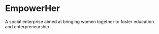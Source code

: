 # EmpowerHer
A social enterprise aimed at bringing women together to foster education and enterpreneurship
